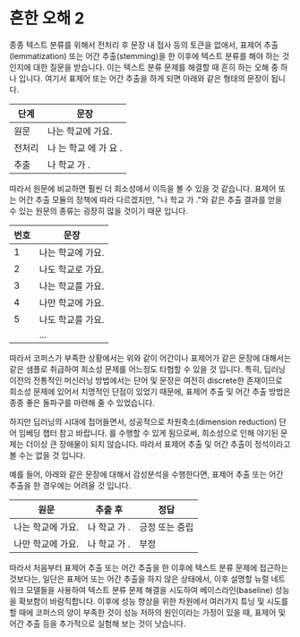 # 흔한 오해 2

종종 텍스트 분류를 위해서 전처리 후 문장 내 접사 등의 토큰을 없애서, 표제어 추출(lemmatization) 또는 어간 추출(stemming)을 한 이후에 텍스트 분류를 해야 하는 것인지에 대한 질문을 받습니다. 이는 텍스트 분류 문제를 해결할 때 흔히 하는 오해 중 하나 입니다. 여기서 표제어 또는 어간 추출을 하게 되면 아래와 같은 형태의 문장이 됩니다.

|단계|문장|
|-|-|
|원문|나는 학교에 가요.|
|전처리|나 는 학교 에 가 요 .|
|추출|나 학교 가 .|

따라서 원문에 비교하면 훨씬 더 희소성에서 이득을 볼 수 있을 것 같습니다. 표제어 또는 어간 추출 모듈의 정책에 따라 다르겠지만, "나 학교 가 ."와 같은 추출 결과를 얻을 수 있는 원문의 종류는 굉장히 많을 것이기 때문 입니다.

|번호|문장|
|-|-|
|1|나는 학교에 가요.|
|2|나도 학교로 가요.|
|3|나는 학교를 가요.|
|4|나만 학교에 가요.|
|5|나도 학교를 가요.|
||...|

따라서 코퍼스가 부족한 상황에서는 위와 같이 어간이나 표제어가 같은 문장에 대해서는 같은 샘플로 취급하여 희소성 문제를 어느정도 타협할 수 있을 것 입니다. 특히, 딥러닝 이전의 전통적인 머신러닝 방법에서는 단어 및 문장은 여전히 discrete한 존재이므로 희소성 문제에 있어서 치명적인 단점이 있었기 때문에, 표제어 추출 및 어간 추출 방법은 종종 좋은 돌파구를 마련해 줄 수 있었습니다.

하지만 딥러닝의 시대에 접어들면서, 성공적으로 차원축소(dimension reduction)<comment> 단어 임베딩 챕터 참고 바랍니다. </comment>를 수행할 수 있게 됨으로써, 희소성으로 인해 야기된 문제는 더이상 큰 장애물이 되지 않습니다. 따라서 표제어 추출 및 어간 추출이 정석이라고 볼 수는 없을 것 입니다.

예를 들어, 아래와 같은 문장에 대해서 감성분석을 수행한다면, 표제어 추출 또는 어간 추출을 한 경우에는 어려울 것 입니다.

|원문|추출 후|정답|
|-|-|-|
|나는 학교에 가요.|나 학교 가 .|긍정 또는 중립|
|나만 학교에 가요.|나 학교 가 .|부정|

따라서 처음부터 표제어 추출 또는 어간 추출을 한 이후에 텍스트 분류 문제에 접근하는 것보다는, 일단은 표제어 또는 어간 추출을 하지 않은 상태에서, 이후 설명할 뉴럴 네트워크 모델들을 사용하여 텍스트 분류 문제 해결을 시도하여 베이스라인(baseline) 성능을 확보함이 바람직합니다. 이후에 성능 향상을 위한 차원에서 여러가지 튜닝 및 시도를 할 때에 코퍼스의 양이 부족한 것이 성능 저하의 원인이라는 가정이 있을 때, 표제어 및 어간 추출 등을 추가적으로 실험해 보는 것이 낫습니다.
